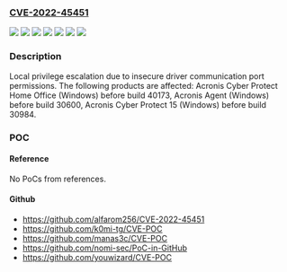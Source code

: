 ### [CVE-2022-45451](https://cve.mitre.org/cgi-bin/cvename.cgi?name=CVE-2022-45451)
![](https://img.shields.io/static/v1?label=Product&message=Acronis%20Agent&color=blue)
![](https://img.shields.io/static/v1?label=Product&message=Acronis%20Cyber%20Protect%2015&color=blue)
![](https://img.shields.io/static/v1?label=Product&message=Acronis%20Cyber%20Protect%20Home%20Office&color=blue)
![](https://img.shields.io/static/v1?label=Version&message=unspecified%3C%2030600%20&color=brighgreen)
![](https://img.shields.io/static/v1?label=Version&message=unspecified%3C%2030984%20&color=brighgreen)
![](https://img.shields.io/static/v1?label=Version&message=unspecified%3C%2040173%20&color=brighgreen)
![](https://img.shields.io/static/v1?label=Vulnerability&message=CWE-269&color=brighgreen)

### Description

Local privilege escalation due to insecure driver communication port permissions. The following products are affected: Acronis Cyber Protect Home Office (Windows) before build 40173, Acronis Agent (Windows) before build 30600, Acronis Cyber Protect 15 (Windows) before build 30984.

### POC

#### Reference
No PoCs from references.

#### Github
- https://github.com/alfarom256/CVE-2022-45451
- https://github.com/k0mi-tg/CVE-POC
- https://github.com/manas3c/CVE-POC
- https://github.com/nomi-sec/PoC-in-GitHub
- https://github.com/youwizard/CVE-POC

